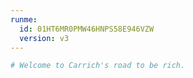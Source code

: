 ```yaml
---
runme:
  id: 01HT6MR0PMW46HNPS58E946VZW
  version: v3
---
```


```sh {"id":"01HT6MR3GY7QC7R13D016FF3NP"}
# Welcome to Carrich's road to be rich.
```